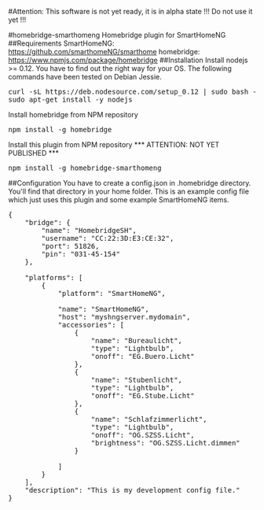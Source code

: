 #Attention: This software is not yet ready, it is in alpha state !!! Do not use it yet !!!

#homebridge-smarthomeng
Homebridge plugin for SmartHomeNG
##Requirements
SmartHomeNG: https://github.com/smarthomeNG/smarthome
homebridge: https://www.npmjs.com/package/homebridge
##Installation
Install nodejs >= 0.12. You have to find out the right way for your OS. The following commands have been tested on Debian Jessie.
<pre>
curl -sL https://deb.nodesource.com/setup_0.12 | sudo bash -
sudo apt-get install -y nodejs
</pre>
Install homebridge from NPM repository
<pre>
npm install -g homebridge
</pre>
Install this plugin from NPM repository
*** ATTENTION: NOT YET PUBLISHED ***
<pre>
npm install -g homebridge-smarthomeng
</pre>
##Configuration
You have to create a config.json in .homebridge directory. You'll find that directory in your home folder.
This is an example config file which just uses this plugin and some example SmartHomeNG items.
<pre>
{
    "bridge": {
        "name": "HomebridgeSH",
        "username": "CC:22:3D:E3:CE:32",
        "port": 51826,
        "pin": "031-45-154"
    },

    "platforms": [
        {
            "platform": "SmartHomeNG",
             
            "name": "SmartHomeNG",
            "host": "myshngserver.mydomain",
            "accessories": [
                {
                    "name": "Bureaulicht",
                    "type": "Lightbulb",
                    "onoff": "EG.Buero.Licht"
                },
                {
                    "name": "Stubenlicht",
                    "type": "Lightbulb",
                    "onoff": "EG.Stube.Licht"
                },
                {
                    "name": "Schlafzimmerlicht",
                    "type": "Lightbulb",
                    "onoff": "OG.SZSS.Licht",
                    "brightness": "OG.SZSS.Licht.dimmen"
                }

            ]
        }
    ],
    "description": "This is my development config file."
}
</pre>